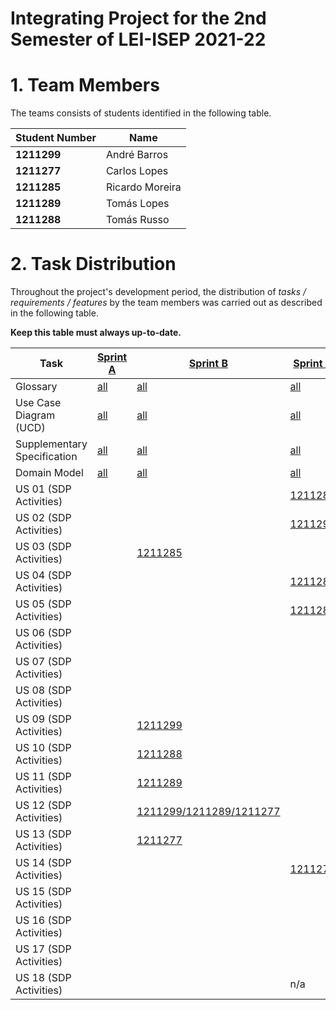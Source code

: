 # Integrating Project for the 2nd Semester of LEI-ISEP 2021-22

# 1. Team Members

The teams consists of students identified in the following table.

| Student Number | Name            |
| -------------- | --------------- |
| **1211299**    | André Barros    |
| **1211277**    | Carlos Lopes    |
| **1211285**    | Ricardo Moreira |
| **1211289**    | Tomás Lopes     |
| **1211288**    | Tomás Russo     |

# 2. Task Distribution

Throughout the project's development period, the distribution of _tasks / requirements / features_ by the team members was carried out as described in the following table.

**Keep this table must always up-to-date.**

| Task                        | [Sprint A](SprintA/README.md) | [Sprint B](SprintB/README.md)                                         | [Sprint C](SprintC/README.md)                          | [Sprint D](SprintD/README.md)                            |
| --------------------------- | ----------------------------- | --------------------------------------------------------------------- | ------------------------------------------------------ | -------------------------------------------------------- |
| Glossary                    | [all](SprintA/Glossary.md)    | [all](SprintB/Glossary.md)                                            | [all](SprintC/Glossary.md)                             | [all](SprintD/Glossary.md)                               |
| Use Case Diagram (UCD)      | [all](SprintA/UCD.md)         | [all](SprintB/UCD.md)                                                 | [all](SprintC/UCD.md)                                  | [all](SprintD/UCD.md)                                    |
| Supplementary Specification | [all](SprintA/FURPS.md)       | [all](SprintB/FURPS.md)                                               | [all](SprintC/FURPS.md)                                | [all](SprintD/FURPS.md)                                  |
| Domain Model                | [all](SprintA/DM.md)          | [all](SprintB/DM.md)                                                  | [all](SprintC/DM.md)                                   | [all](SprintD/DM.md)                                     |
| US 01 (SDP Activities)      |                               |                                                                       | [1211288](SprintC/US01/US01_ScheduleVaccine.md)        |                                                          |
| US 02 (SDP Activities)      |                               |                                                                       | [1211299](SprintC/US02/US02_ScheduleVaccination.md)    |                                                          |
| US 03 (SDP Activities)      |                               | [1211285](SprintB/US03/US03_RegisterSNSUser.md)                       |                                                        |                                                          |
| US 04 (SDP Activities)      |                               |                                                                       | [1211285](SprintC/US04/US04_RegisterSNSUserArrival.md) |                                                          |
| US 05 (SDP Activities)      |                               |                                                                       | [1211289](SprintC/US05/US05_CheckWaitingRoom.md)       |                                                          |
| US 06 (SDP Activities)      |                               |                                                                       |                                                        | [1211277](SprintD/US06/US06_RecordDailyVaccinated.md)    |
| US 07 (SDP Activities)      |                               |                                                                       |                                                        | n/a                                                      |
| US 08 (SDP Activities)      |                               |                                                                       |                                                        | [1211288](SprintD/US08/US08_RecordVaccination.md)        |
| US 09 (SDP Activities)      |                               | [1211299](SprintB/US09/US09_RegisterVaccinationCenter.md)             |                                                        |                                                          |
| US 10 (SDP Activities)      |                               | [1211288](SprintB/US10/US10_RegisterEmployee.md)                      |                                                        |                                                          |
| US 11 (SDP Activities)      |                               | [1211289](SprintB/US11/US11_GetEmployeesListByRole.md)                |                                                        |                                                          |
| US 12 (SDP Activities)      |                               | [1211299/1211289/1211277](SprintB/US12/US12_SpecifyNewVaccineType.md) |                                                        |                                                          |
| US 13 (SDP Activities)      |                               | [1211277](SprintB/US13/US13_SpecifyNewVaccine.md)                     |                                                        |                                                          |
| US 14 (SDP Activities)      |                               |                                                                       | [1211277](SprintC/US14/US14_LoadUsersFromCSVFile.md)   |                                                          |
| US 15 (SDP Activities)      |                               |                                                                       |                                                        | [1211299](SprintD/US15/US15_ExportCenterStatistics.md)   |
| US 16 (SDP Activities)      |                               |                                                                       |                                                        | [1211289](SprintD/US16/US16_AnalyseCenterPerformance.md) |
| US 17 (SDP Activities)      |                               |                                                                       |                                                        | [1211285](SprintD/US17/US17_ImportLegacyData.md)         |
| US 18 (SDP Activities)      |                               |                                                                       | n/a                                                    |                                                          |